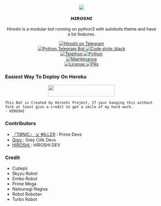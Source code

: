 <p align="center">
  <img src="https://telegra.ph/file/aeba6ea2125aa7774b1b5.jpg">
</p>

<h4><p align="center"> 𝙃𝙄𝙍𝙊𝙎𝙃𝙄 </p></h4>

<p align="center">Hiroshi is a modular bot running on python3 with autobots theme and have a lot features.</p>

<p align="center">
<a href="https://t.me/HiroshiMusicBot"> <img src="https://img.shields.io/badge/HIROSHI-blue?&logo=telegram" alt="Hiroshi on Telegram" /> </a><br>
<a href="https://python-telegram-bot.org"> <img src="https://img.shields.io/badge/PTB-13.9.0-white?&style=flat-round&logo=github" alt="Python Telegram Bot" /> </a>
<a href="https://github.com/psf/black"><img alt="Code style: black" src="https://img.shields.io/badge/code%20style-black-000000.svg"></a><br>
<a href="https://docs.telethon.dev"> <img src="https://img.shields.io/badge/Telethon-1.24.0-red?&style=flat-round&logo=github" alt="Telethon" /> </a>
<a href="https://docs.python.org"> <img src="https://img.shields.io/badge/Python-3.10.1-purple?&style=flat-round&logo=python" alt="Python" /> </a><br>
<a href="https://GitHub.com/UserbotMaps/Hiroshi"> <img src="https://img.shields.io/badge/Maintained-Yes-yellow.svg" alt="Maintenance" /> </a><br>
<a href="https://github.com/UserbotMaps/Hiroshi/blob/main/LICENSE"> <img src="https://img.shields.io/badge/License-GPLv3-blue.svg" alt="License" /> </a>
<a href="https://makeapullrequest.com"> <img src="https://img.shields.io/badge/PRs-Welcome-blue.svg?style=flat-round" alt="PRs" /> </a>
</p>

### Easiest Way To Deploy On Heroku 

<p align="center"><a href="https://heroku.com/deploy?template=https://github.com/UserbotMaps/Hiroshi"> <img src="https://img.shields.io/badge/Deploy%20To%20Heroku-black?style=for-the-badge&logo=heroku" width="220" height="38.45"/></a></p>

```
This Bot is Created by Hiroshi Project, If your kanging this without fork at least give a credit to get a smile of my hard work. 
- HIROSHI
```

### Contributors
- [『TØNIC』 乂 ₭ILLΣR](https://github.com/Tonic990) : Prime Devs
- [ Grey ](https://github.com/grey423) : Grey Cilik Devs 
- [ HIROSHI ](https://github.com/UserbotMaps) : HIROSHI DEV

### Credit
- Cutiepii
- Skyzu Robot
- Emiko Robot
- Prime Mega
- Natsunagi Nagisa
- Robot Robotan
- Turbo Robot
